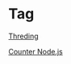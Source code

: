 # Tag

[Threding](https://gist.github.com/harshmaniya1/7165752b4383f99f56f7123e51d945aa)

[Counter Node.js](https://gist.github.com/harshmaniya1/99b64732d4b49db8f61e51e6e467d2fc)